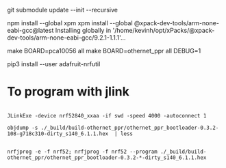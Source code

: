 git submodule update --init --recursive

npm install --global xpm
xpm install --global @xpack-dev-tools/arm-none-eabi-gcc@latest
Installing globally in '/home/kevinh/opt/xPacks/@xpack-dev-tools/arm-none-eabi-gcc/9.2.1-1.1.1'...

make BOARD=pca10056 all
make BOARD=othernet_ppr all DEBUG=1

pip3 install --user adafruit-nrfutil

# To program with jlink

```

JLinkExe -device nrf52840_xxaa -if swd -speed 4000 -autoconnect 1

objdump -s ./_build/build-othernet_ppr/othernet_ppr_bootloader-0.3.2-108-g718c310-dirty_s140_6.1.1.hex  | less


nrfjprog -e -f nrf52; nrfjprog -f nrf52 --program ./_build/build-othernet_ppr/othernet_ppr_bootloader-0.3.2-*-dirty_s140_6.1.1.hex
```
